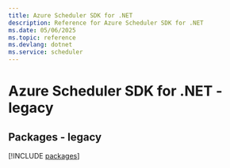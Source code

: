 ```yaml
---
title: Azure Scheduler SDK for .NET
description: Reference for Azure Scheduler SDK for .NET
ms.date: 05/06/2025
ms.topic: reference
ms.devlang: dotnet
ms.service: scheduler
---
```

# Azure Scheduler SDK for .NET - legacy
## Packages - legacy
[!INCLUDE [packages](scheduler-index.md)]